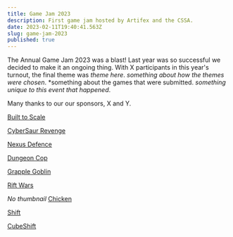 ```yaml
---
title: Game Jam 2023
description: First game jam hosted by Artifex and the CSSA.
date: 2023-02-11T19:40:41.563Z
slug: game-jam-2023
published: true
---
```


The Annual Game Jam 2023 was a blast! Last year was so successful we decided to make it an ongoing thing. With X participants in this year's turnout, the final theme was *theme here*. *something about how the themes were chosen*. *something about the games that were submitted. *something unique to this event that happened*.

Many thanks to our  our sponsors, X and Y.

[Built to Scale](https://trr4m.itch.io/built-to-scale)

[CyberSaur Revenge](https://scibuild.itch.io/cybersaur-revenge)

[Nexus Defence](https://itch.io/jam/cssa-artifex-game-jam/rate/2173104)

[Dungeon Cop](https://itch.io/jam/cssa-artifex-game-jam/rate/2173096)

[Grapple Goblin](https://puulp.itch.io/grapple-goblin)

[Rift Wars](https://itch.io/jam/cssa-artifex-game-jam/rate/2173105)

*No thumbnail*
[Chicken](https://itch.io/jam/cssa-artifex-game-jam/rate/2173115)

[Shift](https://davidbyzero.itch.io/shift)

[CubeShift](https://itch.io/jam/cssa-artifex-game-jam/rate/2173116)